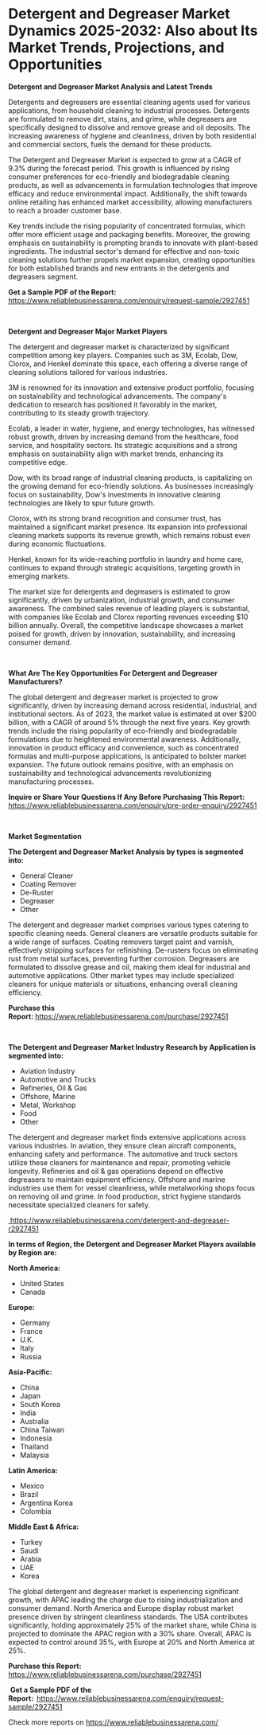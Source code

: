 <p><h1>Detergent and Degreaser Market Dynamics 2025-2032: Also about Its Market Trends, Projections, and Opportunities</h1></p><p><strong>Detergent and Degreaser Market Analysis and Latest Trends</strong></p>
<p><p>Detergents and degreasers are essential cleaning agents used for various applications, from household cleaning to industrial processes. Detergents are formulated to remove dirt, stains, and grime, while degreasers are specifically designed to dissolve and remove grease and oil deposits. The increasing awareness of hygiene and cleanliness, driven by both residential and commercial sectors, fuels the demand for these products.</p><p>The Detergent and Degreaser Market is expected to grow at a CAGR of 9.3% during the forecast period. This growth is influenced by rising consumer preferences for eco-friendly and biodegradable cleaning products, as well as advancements in formulation technologies that improve efficacy and reduce environmental impact. Additionally, the shift towards online retailing has enhanced market accessibility, allowing manufacturers to reach a broader customer base.</p><p>Key trends include the rising popularity of concentrated formulas, which offer more efficient usage and packaging benefits. Moreover, the growing emphasis on sustainability is prompting brands to innovate with plant-based ingredients. The industrial sector's demand for effective and non-toxic cleaning solutions further propels market expansion, creating opportunities for both established brands and new entrants in the detergents and degreasers segment.</p></p>
<p><strong>Get a Sample PDF of the Report:&nbsp;</strong> <a href="https://www.reliablebusinessarena.com/enquiry/request-sample/2927451?utm_campaign=2175&utm_medium=2&utm_source=Github&utm_content=ia&utm_term=12032025&utm_id=detergent-and-degreaser">https://www.reliablebusinessarena.com/enquiry/request-sample/2927451</a></p>
<p>&nbsp;</p>
<p><strong>Detergent and Degreaser Major Market Players</strong></p>
<p><p>The detergent and degreaser market is characterized by significant competition among key players. Companies such as 3M, Ecolab, Dow, Clorox, and Henkel dominate this space, each offering a diverse range of cleaning solutions tailored for various industries.</p><p>3M is renowned for its innovation and extensive product portfolio, focusing on sustainability and technological advancements. The company's dedication to research has positioned it favorably in the market, contributing to its steady growth trajectory.</p><p>Ecolab, a leader in water, hygiene, and energy technologies, has witnessed robust growth, driven by increasing demand from the healthcare, food service, and hospitality sectors. Its strategic acquisitions and a strong emphasis on sustainability align with market trends, enhancing its competitive edge.</p><p>Dow, with its broad range of industrial cleaning products, is capitalizing on the growing demand for eco-friendly solutions. As businesses increasingly focus on sustainability, Dow's investments in innovative cleaning technologies are likely to spur future growth.</p><p>Clorox, with its strong brand recognition and consumer trust, has maintained a significant market presence. Its expansion into professional cleaning markets supports its revenue growth, which remains robust even during economic fluctuations.</p><p>Henkel, known for its wide-reaching portfolio in laundry and home care, continues to expand through strategic acquisitions, targeting growth in emerging markets.</p><p>The market size for detergents and degreasers is estimated to grow significantly, driven by urbanization, industrial growth, and consumer awareness. The combined sales revenue of leading players is substantial, with companies like Ecolab and Clorox reporting revenues exceeding $10 billion annually. Overall, the competitive landscape showcases a market poised for growth, driven by innovation, sustainability, and increasing consumer demand.</p></p>
<p>&nbsp;</p>
<p><strong>What Are The Key Opportunities For Detergent and Degreaser Manufacturers?</strong></p>
<p><p>The global detergent and degreaser market is projected to grow significantly, driven by increasing demand across residential, industrial, and institutional sectors. As of 2023, the market value is estimated at over $200 billion, with a CAGR of around 5% through the next five years. Key growth trends include the rising popularity of eco-friendly and biodegradable formulations due to heightened environmental awareness. Additionally, innovation in product efficacy and convenience, such as concentrated formulas and multi-purpose applications, is anticipated to bolster market expansion. The future outlook remains positive, with an emphasis on sustainability and technological advancements revolutionizing manufacturing processes.</p></p>
<p><strong>Inquire or Share Your Questions If Any Before Purchasing This Report:</strong> <a href="https://www.reliablebusinessarena.com/enquiry/pre-order-enquiry/2927451?utm_campaign=2175&utm_medium=2&utm_source=Github&utm_content=ia&utm_term=12032025&utm_id=detergent-and-degreaser">https://www.reliablebusinessarena.com/enquiry/pre-order-enquiry/2927451</a></p>
<p>&nbsp;</p>
<p><strong>Market Segmentation</strong></p>
<p><strong>The Detergent and Degreaser Market Analysis by types is segmented into:</strong></p>
<p><ul><li>General Cleaner</li><li>Coating Remover</li><li>De-Ruster</li><li>Degreaser</li><li>Other</li></ul></p>
<p><p>The detergent and degreaser market comprises various types catering to specific cleaning needs. General cleaners are versatile products suitable for a wide range of surfaces. Coating removers target paint and varnish, effectively stripping surfaces for refinishing. De-rusters focus on eliminating rust from metal surfaces, preventing further corrosion. Degreasers are formulated to dissolve grease and oil, making them ideal for industrial and automotive applications. Other market types may include specialized cleaners for unique materials or situations, enhancing overall cleaning efficiency.</p></p>
<p><strong>Purchase this Report:&nbsp;</strong><a href="https://www.reliablebusinessarena.com/purchase/2927451?utm_campaign=2175&utm_medium=2&utm_source=Github&utm_content=ia&utm_term=12032025&utm_id=detergent-and-degreaser">https://www.reliablebusinessarena.com/purchase/2927451</a></p>
<p>&nbsp;</p>
<p><strong>The Detergent and Degreaser Market Industry Research by Application is segmented into:</strong></p>
<p><ul><li>Aviation Industry</li><li>Automotive and Trucks</li><li>Refineries, Oil & Gas</li><li>Offshore, Marine</li><li>Metal, Workshop</li><li>Food</li><li>Other</li></ul></p>
<p><p>The detergent and degreaser market finds extensive applications across various industries. In aviation, they ensure clean aircraft components, enhancing safety and performance. The automotive and truck sectors utilize these cleaners for maintenance and repair, promoting vehicle longevity. Refineries and oil & gas operations depend on effective degreasers to maintain equipment efficiency. Offshore and marine industries use them for vessel cleanliness, while metalworking shops focus on removing oil and grime. In food production, strict hygiene standards necessitate specialized cleaners for safety.</p></p>
<p><a href="https://www.reliablebusinessarena.com/detergent-and-degreaser-r2927451?utm_campaign=2175&utm_medium=2&utm_source=Github&utm_content=ia&utm_term=12032025&utm_id=detergent-and-degreaser">&nbsp;https://www.reliablebusinessarena.com/detergent-and-degreaser-r2927451</a></p>
<p><strong>In terms of Region, the Detergent and Degreaser Market Players available by Region are:</strong></p>
<p>
    <p> <strong> North America: </strong>
        <ul>
            <li>United States</li>
            <li>Canada</li>
        </ul>
        </p> 
    <p> <strong> Europe: </strong>
        <ul>
            <li>Germany</li>
            <li>France</li>
            <li>U.K.</li>
            <li>Italy</li>
            <li>Russia</li>
        </ul>
        </p> 
    <p> <strong> Asia-Pacific: </strong>
        <ul>
            <li>China</li>
            <li>Japan</li>
            <li>South Korea</li>
            <li>India</li>
            <li>Australia</li>
            <li>China Taiwan</li>
            <li>Indonesia</li>
            <li>Thailand</li>
            <li>Malaysia</li>
        </ul>
        </p> 
    <p> <strong> Latin America: </strong>
        <ul>
            <li>Mexico</li>
            <li>Brazil</li>
            <li>Argentina Korea</li>
            <li>Colombia</li>
        </ul>
        </p> 
    <p> <strong> Middle East & Africa: </strong>
        <ul>
            <li>Turkey</li>
            <li>Saudi</li>
            <li>Arabia</li>
            <li>UAE</li>
            <li>Korea</li>
        </ul>
    </p>
    </p>
<p><p>The global detergent and degreaser market is experiencing significant growth, with APAC leading the charge due to rising industrialization and consumer demand. North America and Europe display robust market presence driven by stringent cleanliness standards. The USA contributes significantly, holding approximately 25% of the market share, while China is projected to dominate the APAC region with a 30% share. Overall, APAC is expected to control around 35%, with Europe at 20% and North America at 25%.</p></p>
<p><strong>Purchase this Report: </strong><a href="https://www.reliablebusinessarena.com/purchase/2927451?utm_campaign=2175&utm_medium=2&utm_source=Github&utm_content=ia&utm_term=12032025&utm_id=detergent-and-degreaser">https://www.reliablebusinessarena.com/purchase/2927451</a></p>
<p>&nbsp;<strong>Get a Sample PDF of the Report:&nbsp;&nbsp;</strong><a href="https://www.reliablebusinessarena.com/enquiry/request-sample/2927451?utm_campaign=2175&utm_medium=2&utm_source=Github&utm_content=ia&utm_term=12032025&utm_id=detergent-and-degreaser">https://www.reliablebusinessarena.com/enquiry/request-sample/2927451</a></p>
<p><strong></strong></p>
<p>Check more reports on <a href="https://www.reliablebusinessarena.com/?utm_campaign=2175&utm_medium=2&utm_source=Github&utm_content=ia&utm_term=12032025&utm_id=detergent-and-degreaser">https://www.reliablebusinessarena.com/</a></p>
